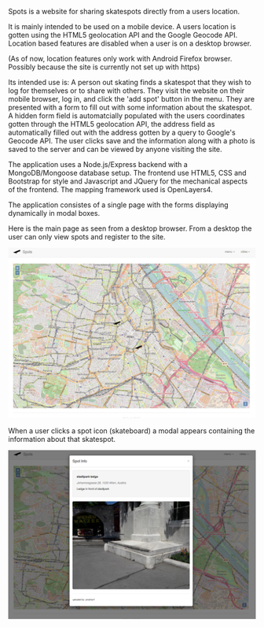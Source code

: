 
Spots is a website for sharing skatespots directly from a users location.

It is mainly intended to be used on a mobile device. A users location is gotten using the HTML5 geolocation API and the Google Geocode API. Location based features are disabled when a user is on a desktop browser.

(As of now, location features only work with Android Firefox browser. Possibly because the site is currently not set up with https)

Its intended use is: A person out skating finds a skatespot that they wish to log for themselves or to share with others. They visit the website on their mobile browser, log in, and click the 'add spot' button in the menu. They are presented with a form to fill out with some information about the skatespot. A hidden form field is automatcially populated with the users coordinates gotten through the HTML5 geolocation API, the address field as automatically filled out with the address gotten by a query to Google's Geocode API. The user clicks save and the information along with a photo is saved to the server and can be viewed by anyone visiting the site.

The application uses a Node.js/Express backend with a MongoDB/Mongoose database setup. The frontend use HTML5, CSS and Bootstrap for style and Javascript and JQuery for the mechanical aspects of the frontend. The mapping framework used is OpenLayers4.

The application consistes of a single page with the forms displaying dynamically in modal boxes.

Here is the main page as seen from a desktop browser. From a desktop the user can only view spots and register to the site.

![alt tag](https://raw.githubusercontent.com/ThriceGood/Spots/master/readme_images/index_big.png)

When a user clicks a spot icon (skateboard) a modal appears containing the information about that skatespot.

![alt tag](https://raw.githubusercontent.com/ThriceGood/Spots/master/readme_images/info_modal_big.png)


